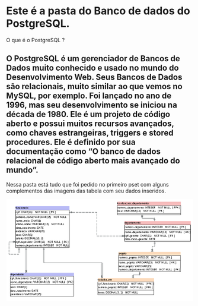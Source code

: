 # Este é a pasta do Banco de dados do PostgreSQL.

O que é o PostgreSQL ?

## O PostgreSQL é um gerenciador de Bancos de Dados muito conhecido e usado no mundo do Desenvolvimento Web. Seus Bancos de Dados são relacionais, muito similar ao que vemos no MySQL, por exemplo. Foi lançado no ano de 1996, mas seu desenvolvimento se iniciou na década de 1980. Ele é um projeto de código aberto e possui muitos recursos avançados, como chaves estrangeiras, triggers e stored procedures. Ele é definido por sua documentação como “O banco de dados relacional de código aberto mais avançado do mundo”.

Nessa pasta está tudo que foi pedido no primeiro pset com alguns complementos das imagens das tabela com seu dados inseridos.

<p align="center"><img src="https://github.com/Ribeirotmr/uvv_bd_1_cc2m/blob/main/pset1/mariadb/img.tabelas/TABELA_arc.png?raw=true">



